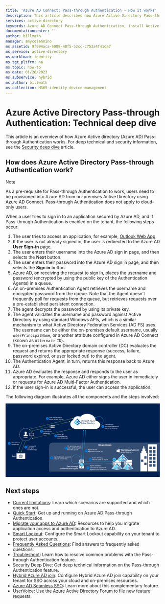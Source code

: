 ```yaml
---
title: 'Azure AD Connect: Pass-through Authentication - How it works'
description: This article describes how Azure Active Directory Pass-through Authentication works
services: active-directory
keywords: Azure AD Connect Pass-through Authentication, install Active Directory, required components for Azure AD, SSO, Single Sign-on
documentationcenter: ''
author: billmath
manager: amycolannino
ms.assetid: 9f994aca-6088-40f5-b2cc-c753a4f41da7
ms.service: active-directory
ms.workload: identity
ms.tgt_pltfrm: na
ms.topic: how-to
ms.date: 01/26/2023
ms.subservice: hybrid
ms.author: billmath
ms.collection: M365-identity-device-management
---
```


# Azure Active Directory Pass-through Authentication: Technical deep dive
This article is an overview of how Azure Active directory (Azure AD) Pass-through Authentication works. For deep technical and security information, see the [Security deep dive](how-to-connect-pta-security-deep-dive.md) article.

## How does Azure Active Directory Pass-through Authentication work?

>[!NOTE]
>As a pre-requisite for Pass-through Authentication to work, users need to be provisioned into Azure AD from on-premises Active Directory using Azure AD Connect. Pass-through Authentication does not apply to cloud-only users.

When a user tries to sign in to an application secured by Azure AD, and if Pass-through Authentication is enabled on the tenant, the following steps occur:

1. The user tries to access an application, for example, [Outlook Web App](https://outlook.office365.com/owa/).
2. If the user is not already signed in, the user is redirected to the Azure AD **User Sign-in** page.
3. The user enters their username into the Azure AD sign in page, and then selects the **Next** button.
4. The user enters their password into the Azure AD sign in page, and then selects the **Sign in** button.
5. Azure AD, on receiving the request to sign in, places the username and password (encrypted by using the public key of the Authentication Agents) in a queue.
6. An on-premises Authentication Agent retrieves the username and encrypted password from the queue. Note that the Agent doesn't frequently poll for requests from the queue, but retrieves requests over a pre-established persistent connection.
7. The agent decrypts the password by using its private key.
8. The agent validates the username and password against Active Directory by using standard Windows APIs, which is a similar mechanism to what Active Directory Federation Services (AD FS) uses. The username can be either the on-premises default username, usually `userPrincipalName`, or another attribute configured in Azure AD Connect (known as `Alternate ID`).
9. The on-premises Active Directory domain controller (DC) evaluates the request and returns the appropriate response (success, failure, password expired, or user locked out) to the agent.
10. The Authentication Agent, in turn, returns this response back to Azure AD.
11. Azure AD evaluates the response and responds to the user as appropriate. For example, Azure AD either signs the user in immediately or requests for Azure AD Multi-Factor Authentication.
12. If the user sign-in is successful, the user can access the application.

The following diagram illustrates all the components and the steps involved:

![Pass-through Authentication](./media/how-to-connect-pta-how-it-works/pta2.png)

## Next steps
- [Current limitations](how-to-connect-pta-current-limitations.md): Learn which scenarios are supported and which ones are not.
- [Quick Start](how-to-connect-pta-quick-start.md): Get up and running on Azure AD Pass-through Authentication.
- [Migrate your apps to Azure AD](../../manage-apps/migration-resources.md): Resources to help you migrate application access and authentication to Azure AD.
- [Smart Lockout](../../authentication/howto-password-smart-lockout.md): Configure the Smart Lockout capability on your tenant to protect user accounts.
- [Frequently Asked Questions](how-to-connect-pta-faq.yml): Find answers to frequently asked questions.
- [Troubleshoot](tshoot-connect-pass-through-authentication.md): Learn how to resolve common problems with the Pass-through Authentication feature.
- [Security Deep Dive](how-to-connect-pta-security-deep-dive.md): Get deep technical information on the Pass-through Authentication feature.
- [Hybrid Azure AD join](../../devices/how-to-hybrid-join.md): Configure Hybrid Azure AD join capability on your tenant for SSO across your cloud and on-premises resources.    
- [Azure AD Seamless SSO](how-to-connect-sso.md): Learn more about this complementary feature.
- [UserVoice](https://feedback.azure.com/d365community/forum/22920db1-ad25-ec11-b6e6-000d3a4f0789): Use the Azure Active Directory Forum to file new feature requests.


